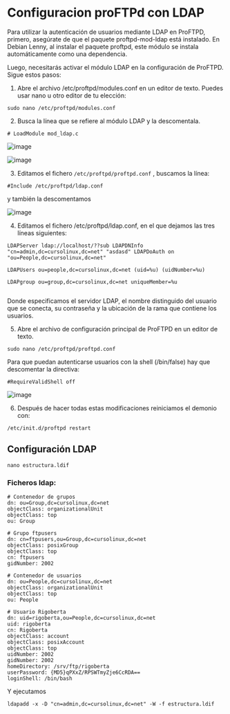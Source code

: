 # Configuracion proFTPd con LDAP

Para utilizar la autenticación de usuarios mediante LDAP en ProFTPD, primero, asegúrate de que el paquete proftpd-mod-ldap está instalado. En Debian Lenny, al instalar el paquete proftpd, este módulo se instala automáticamente como una dependencia.

Luego, necesitarás activar el módulo LDAP en la configuración de ProFTPD. Sigue estos pasos:

1. Abre el archivo /etc/proftpd/modules.conf en un editor de texto. Puedes usar nano u otro editor de tu elección:

```
sudo nano /etc/proftpd/modules.conf
```

2. Busca la línea que se refiere al módulo LDAP y la descomentala.

```# LoadModule mod_ldap.c```

![image](https://github.com/Scosrom/Servicios-en-red/assets/114906778/2d612eea-5dd1-4227-8167-839a2a6b3dd7)

![image](https://github.com/Scosrom/Servicios-en-red/assets/114906778/3d335c6d-6bd0-4a70-9758-1e77b93a215c)


3. Editamos el fichero ```/etc/proftpd/proftpd.conf``` , buscamos la línea:

```
#Include /etc/proftpd/ldap.conf
```
y también la descomentamos

![image](https://github.com/Scosrom/Servicios-en-red/assets/114906778/962e7a11-d5e2-49b6-b855-28124088f51b)

4. Editamos el fichero /etc/proftpd/ldap.conf, en el que dejamos las tres líneas siguientes:

```
LDAPServer ldap://localhost/??sub LDAPDNInfo "cn=admin,dc=cursolinux,dc=net" "asdasd" LDAPDoAuth on "ou=People,dc=cursolinux,dc=net"

LDAPUsers ou=people,dc=cursolinux,dc=net (uid=%u) (uidNumber=%u)

LDAPgroup ou=group,dc=cursolinux,dc=net uniqueMember=%u


```
Donde especificamos el servidor LDAP, el nombre distinguido del usuario que se conecta, su contraseña y la ubicación de la rama que contiene los usuarios.

5. Abre el archivo de configuración principal de ProFTPD en un editor de texto.

```
sudo nano /etc/proftpd/proftpd.conf
```

Para que puedan autenticarse usuarios con la shell (/bin/false) hay que descomentar la directiva:

```
#RequireValidShell off 
```
![image](https://github.com/Scosrom/Servicios-en-red/assets/114906778/62c03f4d-8636-40a2-ad4d-7ee66222e110)


6. Después de hacer todas estas modificaciones reiniciamos el demonio con:

```
/etc/init.d/proftpd restart 
```
## Configuración LDAP

```
nano estructura.ldif
```

### Ficheros ldap:

```
# Contenedor de grupos
dn: ou=Group,dc=cursolinux,dc=net
objectClass: organizationalUnit
objectClass: top
ou: Group

# Grupo ftpusers
dn: cn=ftpusers,ou=Group,dc=cursolinux,dc=net
objectClass: posixGroup
objectClass: top
cn: ftpusers
gidNumber: 2002

# Contenedor de usuarios
dn: ou=People,dc=cursolinux,dc=net
objectClass: organizationalUnit
objectClass: top
ou: People

# Usuario Rigoberta
dn: uid=rigoberta,ou=People,dc=cursolinux,dc=net
uid: rigoberta
cn: Rigoberta
objectClass: account
objectClass: posixAccount
objectClass: top
uidNumber: 2002
gidNumber: 2002
homeDirectory: /srv/ftp/rigoberta
userPassword: {MD5}qPXxZ/RPSWTmyZje6CcRDA==
loginShell: /bin/bash

```
Y ejecutamos

```
ldapadd -x -D "cn=admin,dc=cursolinux,dc=net" -W -f estructura.ldif
```






